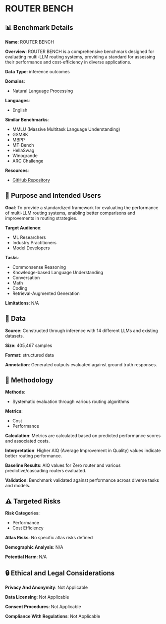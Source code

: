 # ROUTER BENCH

## 📊 Benchmark Details

**Name**: ROUTER BENCH

**Overview**: ROUTER BENCH is a comprehensive benchmark designed for evaluating multi-LLM routing systems, providing a standard for assessing their performance and cost-efficiency in diverse applications.

**Data Type**: inference outcomes

**Domains**:
- Natural Language Processing

**Languages**:
- English

**Similar Benchmarks**:
- MMLU (Massive Multitask Language Understanding)
- GSM8K
- MBPP
- MT-Bench
- HellaSwag
- Winogrande
- ARC Challenge

**Resources**:
- [GitHub Repository](https://github.com/withmartian/routerbench)

## 🎯 Purpose and Intended Users

**Goal**: To provide a standardized framework for evaluating the performance of multi-LLM routing systems, enabling better comparisons and improvements in routing strategies.

**Target Audience**:
- ML Researchers
- Industry Practitioners
- Model Developers

**Tasks**:
- Commonsense Reasoning
- Knowledge-based Language Understanding
- Conversation
- Math
- Coding
- Retrieval-Augmented Generation

**Limitations**: N/A

## 💾 Data

**Source**: Constructed through inference with 14 different LLMs and existing datasets.

**Size**: 405,467 samples

**Format**: structured data

**Annotation**: Generated outputs evaluated against ground truth responses.

## 🔬 Methodology

**Methods**:
- Systematic evaluation through various routing algorithms

**Metrics**:
- Cost
- Performance

**Calculation**: Metrics are calculated based on predicted performance scores and associated costs.

**Interpretation**: Higher AIQ (Average Improvement in Quality) values indicate better routing performance.

**Baseline Results**: AIQ values for Zero router and various predictive/cascading routers evaluated.

**Validation**: Benchmark validated against performance across diverse tasks and models.

## ⚠️ Targeted Risks

**Risk Categories**:
- Performance
- Cost Efficiency

**Atlas Risks**:
No specific atlas risks defined

**Demographic Analysis**: N/A

**Potential Harm**: N/A

## 🔒 Ethical and Legal Considerations

**Privacy And Anonymity**: Not Applicable

**Data Licensing**: Not Applicable

**Consent Procedures**: Not Applicable

**Compliance With Regulations**: Not Applicable
